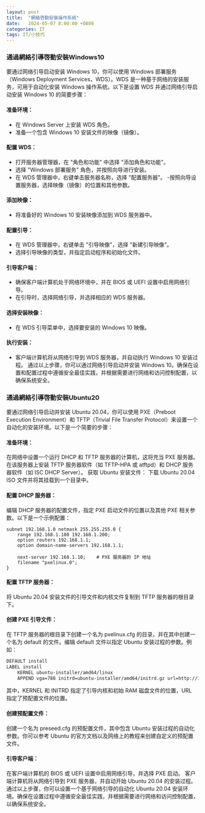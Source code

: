 ```yaml
---
layout: post
title:  "網絡啓動安裝操作系統"
date:   2024-05-07 8:00:00 +0800
categories: IT  
tags: IT/小技巧
---
```

### 通過網絡引導啓動安裝Windows10
要通过网络引导启动安装 Windows 10，你可以使用 Windows 部署服务（Windows Deployment Services，WDS）。WDS 是一种基于网络的安装服务，可用于自动化安装 Windows 操作系统。以下是设置 WDS 并通过网络引导启动安装 Windows 10 的简要步骤：

#### 准备环境：
- 在 Windows Server 上安装 WDS 角色。
- 准备一个包含 Windows 10 安装文件的映像（镜像）。
#### 配置 WDS：
- 打开服务器管理器，在 "角色和功能" 中选择 "添加角色和功能"。
- 选择 "Windows 部署服务" 角色，并按照向导进行安装。
- 在 WDS 管理器中，右键单击服务器名称，选择 "配置服务器"。
 -按照向导设置服务器，选择映像（镜像）的位置和其他参数。
#### 添加映像：
- 将准备好的 Windows 10 安装映像添加到 WDS 服务器中。
#### 配置引导：
- 在 WDS 管理器中，右键单击 "引导映像"，选择 "新建引导映像"。
- 选择引导映像的类型，并指定启动程序和初始化文件。
#### 引导客户端：
- 确保客户端计算机处于网络环境中，并在 BIOS 或 UEFI 设置中启用网络引导。
- 在引导时，选择网络引导，并选择相应的 WDS 服务器。
#### 选择安装映像：
- 在 WDS 引导菜单中，选择要安装的 Windows 10 映像。
#### 执行安装：
- 客户端计算机将从网络引导到 WDS 服务器，并自动执行 Windows 10 安装过程。
通过以上步骤，你可以通过网络引导启动并安装 Windows 10。确保在设置和配置过程中遵循安全最佳实践，并根据需要进行网络和访问控制配置，以确保系统安全。

### 通過網絡引導啓動安裝Ubuntu20

要通过网络引导启动并安装 Ubuntu 20.04，你可以使用 PXE（Preboot Execution Environment）和 TFTP（Trivial File Transfer Protocol）来设置一个自动化的安装环境。以下是一个简要的步骤：

#### 准备环境：
在网络中设置一个运行 DHCP 和 TFTP 服务器的计算机，这将充当 PXE 服务器。
在该服务器上安装 TFTP 服务器软件（如 TFTP-HPA 或 atftpd）和 DHCP 服务器软件（如 ISC DHCP Server）。
获取 Ubuntu 安装文件：
下载 Ubuntu 20.04 ISO 文件并将其挂载到一个目录中。
#### 配置 DHCP 服务器：
编辑 DHCP 服务器的配置文件，指定 PXE 启动文件的位置以及其他 PXE 相关参数。以下是一个示例配置：
```
subnet 192.168.1.0 netmask 255.255.255.0 {
    range 192.168.1.100 192.168.1.200;
    option routers 192.168.1.1;
    option domain-name-servers 192.168.1.1;

    next-server 192.168.1.10;    # PXE 服务器的 IP 地址
    filename "pxelinux.0";
}
```
#### 配置 TFTP 服务器：
将 Ubuntu 20.04 安装文件的引导文件和内核文件复制到 TFTP 服务器的根目录下。
#### 创建 PXE 引导文件：
在 TFTP 服务器的根目录下创建一个名为 pxelinux.cfg 的目录，并在其中创建一个名为 default 的文件。编辑 default 文件以指定 Ubuntu 安装过程的参数。例如：

```bash
DEFAULT install
LABEL install
    KERNEL ubuntu-installer/amd64/linux
    APPEND vga=788 initrd=ubuntu-installer/amd64/initrd.gz url=http://192.168.1.10/ubuntu20.04/preseed.cfg
```
其中，KERNEL 和 INITRD 指定了引导内核和初始 RAM 磁盘文件的位置，URL 指定了预配置文件的位置。
#### 创建预配置文件：
创建一个名为 preseed.cfg 的预配置文件，其中包含 Ubuntu 安装过程的自动化参数。你可以参考 Ubuntu 的官方文档以及网络上的教程来创建自定义的预配置文件。
#### 引导客户端：
在客户端计算机的 BIOS 或 UEFI 设置中启用网络引导，并选择 PXE 启动。
客户端计算机将从网络引导到 PXE 服务器，并自动开始 Ubuntu 20.04 的安装过程。
通过以上步骤，你可以设置一个基于网络引导的自动化 Ubuntu 20.04 安装环境。确保在设置过程中遵循安全最佳实践，并根据需要进行网络和访问控制配置，以确保系统安全。
